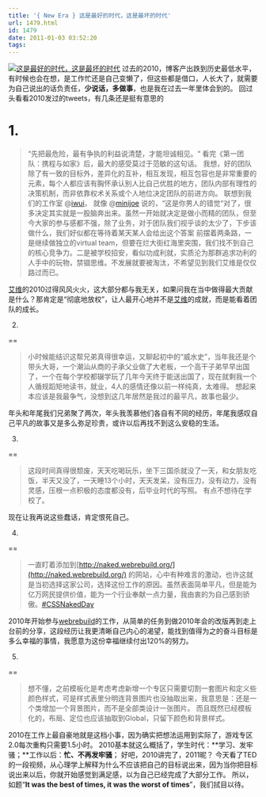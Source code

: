 ```yaml
---
title: '{ New Era } 这是最好的时代，这是最坏的时代'
url: 1479.html
id: 1479
date: 2011-01-03 03:52:20
tags:
---
```


[![这是最好的时代，这是最坏的时代](http://caib.me/wp-content/uploads/2011/01/new-era.jpg "这是最好的时代，这是最坏的时代")](http://caib.me/new-era-it-was-the-best-of-times-it-was-the-worst-of-times/) 过去的2010，博客产出跌到历史最低水平，有时候也会在想，是工作忙还是自己变懒了，但这些都是借口，人长大了，就需要为自己说出的话负责任，**少说话，多做事**，也是我在过去一年里体会到的。  回过头看看2010发过的tweets，有几条还是挺有意思的

**1.**
======

> “先把最危险，最有争执的利益说清楚，才能坦诚相见。“ 看完《第一团队：携程与如家》后，最大的感受莫过于范敏的这句话。 我想，好的团队除了有一致的目标外，差异化的互补，相互发现，相互包容也是非常重要的元素，每个人都应该有胸怀承认别人比自己优胜的地方，团队内部有理性的决策机制，而非依靠权术关系或个人地位决定团队的前进方向。 联想到我们的工作室 @[iwui](http://twitter.com/iwui)， 就像 @[minijoe](http://twitter.com/minijoe) 说的，“这是你男人的错觉“对了，很多决定其实就是一股脑奔出来。虽然一开始就决定是做小而精的团队，但至今大家的参与感都不强，除了业务，对于团队我们视乎谈的太少了，下步该做什么，我们好似都在等待着某天某人会给出这个答案 前摆着两条路，一是继续做独立的virtual team，但要在烂大街红海里突围，我们找不到自己的核心竞争力。二是被学校招安，看似功成利就，实质沦为那群追求功利的人手中的玩物，禁锢思维。不发展就要被淘汰，不希望见到我们艾维是仅仅路过而已。

[艾维](http://i-wui.com "艾维前端工作室")的2010过得风风火火，这大部分都与我无关，如果问我在当中做得最大贡献是什么？那肯定是“彻底地放权”，让人最开心地并不是[艾维](http://i-wui.com "艾维前端工作室")的成就，而是能看着团队的成长。

2.
==

> 小时候能结识这帮兄弟真得很幸运，又聊起初中的“威水史”，当年我还是个带头大哥，一个潮汕从商的子承父业做了大老板，一个高干子弟早早出国了，一个在每个学校都辍学玩了几年今天终于能送出国了，现在就剩我一个人循规蹈矩地读书，就业，4人的感情还像以前一样纯真，太难得。 想起来本应该是我最争气，没想到这几年居然是我过的最平凡，故事也最少。

年头和年尾我们兄弟聚了两次，年头我羡慕他们各自有不同的经历，年尾我感叹自己平凡的故事又是多么弥足珍贵，或许以后再找不到这么安稳的生活。

3.
==

> 这段时间真得很颓废，天天吃喝玩乐，坐下三国杀就没了一天，和女朋友吃饭，半天又没了，一天睡13个小时，天天发呆，没有压力，没有动力，没有灵感，压根一点积极的态度都没有，后毕业时代的写照。 有点不想待在学校了。

现在让我再说这些蠢话，肯定恨死自己。

4.
==

> 一直盯着添加到[http://naked.webrebuild.org/](http://naked.webrebuild.org/) 的网站，心中有种难言的激动，也许这就是当初选择这家公司，选择这份工作的原因。虽然表面简单平凡，但是能为亿万网民提供价值，能为一个行业奉献一点力量，我由衷的为自己感到骄傲。[#CSSNakedDay](http://twitter.com/search?q=%23CSSNakedDay "#CSSNakedDay")

2010年开始参与[webrebuild](http://webrebuild.org)的工作，从简单的任务到做2010年会的改版再到走上台前的分享，这段经历让我更清晰自己内心的渴望，能找到值得为之的奋斗目标是多么幸福的事情，我愿意为这份幸福继续付出120%的努力。

5.
==

> 想不懂，之前模板化是考虑考虑新增一个专区只需要切割一套图片和定义些颜色样式，可是样式表里分明连背景图片也没抽取出来，我意思是：还是一个类增加一个背景图片，而不是全部类设计一张图片。 而且既然已经模板化的，布局、定位也应该抽取到Global，只留下颜色和背景样式。

2010在工作上最自豪地就是这档小事，因为确实把想法运用到实际了，游戏专区2.0每次重构只需要1.5小时。 2010基本就这么概括了，学生时代：**学习、发牢骚；**工作以后：**忙、不再发牢骚**； 好吧，2010讲完了，2011昵？ 今天看了TED的一段视频，从心理学上解释为什么不应该把自己的目标说出来，因为当你把目标说出来以后，你就开始感觉到满足感，以为自己已经完成了大部分工作。 所以，如题“**It was the best of times, it was the worst of times**”，我们拭目以待。